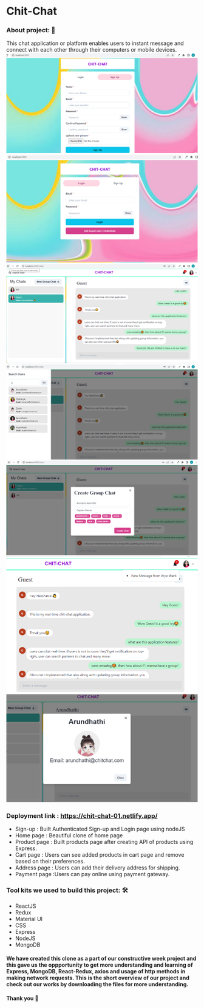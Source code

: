 # Chit-Chat




<h3>About project: 🙌</h3>
This chat application or platform enables users to instant message and connect with each other through their computers or mobile devices.
<img src="https://github.com/arundhathi6/Chit-Chat/blob/main/images/sign.png" />
<img src="https://github.com/arundhathi6/Chit-Chat/blob/main/images/login.png"/>
<img src="https://github.com/arundhathi6/Chit-Chat/blob/main/images/chat-page.png"/>
<img src="https://github.com/arundhathi6/Chit-Chat/blob/main/images/search_user.png"/>
<img src="https://github.com/arundhathi6/Chit-Chat/blob/main/images/creating%20group.png"/>
<img src="https://github.com/arundhathi6/Chit-Chat/blob/main/images/notification.png"/>
<img src="https://github.com/arundhathi6/Chit-Chat/blob/main/images/use-profile.png"/>

<h3>Deployment link : <a href="https://chit-chat-01.netlify.app/">https://chit-chat-01.netlify.app/</a></h3>
<!-- <h3>Our Team Members ❤️</h3>
   <a href="https://github.com/arundhathi6">Arundhathi R Menon</a><br>
    <a href="https://github.com/Arvind-Kumar-Mahato">Arvind Kumar Mahato</a><br>
     <a href="https://github.com/TanmayShirsat">Tanmay Shirsat</a><br>
       <a href="https://github.com/aaliyafarhin">Aaliya farhin</a><br>
      <a href="https://github.com/MohitGupta10">Mohit Gupta</a><br>
   <h3>Features:</h3> -->
      <ul>
            <li> Sign-up : Built Authenticated Sign-up and Login page using nodeJS</li>
            <li> Home page : Beautiful clone of home page </li>
            <li> Product page : Built products page after creating API of products using Express.</li>
            <li> Cart page : Users can see added products in cart page and remove based on their preferences.</li>
            <li> Address page : Users can add their delivery address for shipping.</li>
            <li> Payment page :Users can pay online using payment gateway.</li></ul>

   
   <h3>Tool kits we used to build this project: 🛠</h3>
  <ul>
 
   <li>ReactJS</li>
   <li>Redux</li>
   <li>Material UI</li>
   <li>CSS</li>
   <li>Express</li>
   <li>NodeJS</li>
   <li>MongoDB</li></ul>
  <h4>We have created this clone as a part of our constructive week project and this gave us the oppportunity to get more understanding and learning of Express, MongoDB, React-Redux, axios and usage of http methods in making network requests. This is the short overview of our project and check out our works by downloading the files for more understanding.</h4>
  <h4>Thank you 🙌</h4>

